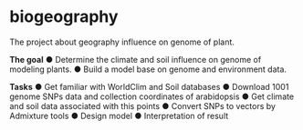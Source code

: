 # biogeography
The project about geography influence on genome of plant.

**The goal**
   ● Determine the climate and soil influence on genome of
modeling plants.
   ● Build a model base on genome and environment data.
  
**Tasks**
  ● Get familiar with WorldClim and Soil databases
  ● Download 1001 genome SNPs data and collection coordinates of arabidopsis
  ● Get climate and soil data associated with this points
  ● Convert SNPs to vectors by Admixture tools
  ● Design model
  ● Interpretation of result
